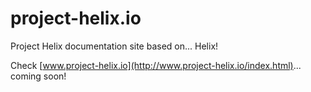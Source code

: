 # project-helix.io

Project Helix documentation site based on... Helix!

Check [www.project-helix.io](http://www.project-helix.io/index.html)... coming soon!
